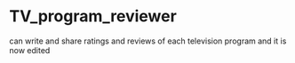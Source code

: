 # TV_program_reviewer
can write and share ratings and reviews of each television program
and it is now edited
